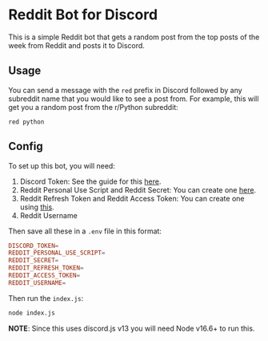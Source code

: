 # Reddit Bot for Discord

This is a simple Reddit bot that gets a random post from the top posts of the week from Reddit and posts it to Discord.

## Usage

You can send a message with the `red` prefix in Discord followed by any subreddit name that you would like to see a post from. For example, this will get you a random post from the r/Python subreddit:
```
red python
```

## Config

To set up this bot, you will need:
1. Discord Token: See the guide for this [here](https://www.writebots.com/discord-bot-token/).
2. Reddit Personal Use Script and Reddit Secret: You can create one [here](https://www.reddit.com/prefs/apps).
3. Reddit Refresh Token and Reddit Access Token: You can create one using [this](https://github.com/not-an-aardvark/reddit-oauth-helper).
4. Reddit Username

Then save all these in a `.env` file in this format:
```conf
DISCORD_TOKEN=
REDDIT_PERSONAL_USE_SCRIPT=
REDDIT_SECRET=
REDDIT_REFRESH_TOKEN=
REDDIT_ACCESS_TOKEN=
REDDIT_USERNAME=
```

Then run the `index.js`:
```bash
node index.js
```

**NOTE**: Since this uses discord.js v13 you will need Node v16.6+ to run this.